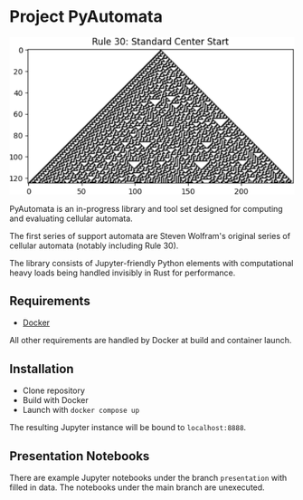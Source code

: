 # Project PyAutomata

<p align="center">
  <img src="https://github.com/Michael-C-Buckley/pyautomata/blob/master/resources/rule30-250.png" alt="Wolfram Rule 30" />
</p>

PyAutomata is an in-progress library and tool set designed for computing and evaluating cellular automata.

The first series of support automata are Steven Wolfram's original series of cellular automata (notably including Rule 30).

The library consists of Jupyter-friendly Python elements with computational heavy loads being handled invisibly in Rust for performance.

## Requirements

* [Docker](https://docs.docker.com/engine/install/)

All other requirements are handled by Docker at build and container launch.

## Installation

* Clone repository
* Build with Docker
* Launch with `docker compose up`

The resulting Jupyter instance will be bound to `localhost:8888`.

## Presentation Notebooks

There are example Jupyter notebooks under the branch `presentation` with filled in data.  The notebooks under the main branch are unexecuted.